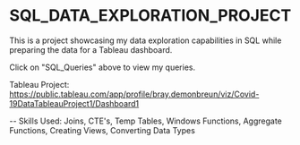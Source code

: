 # SQL_DATA_EXPLORATION_PROJECT
This is a project showcasing my data exploration capabilities in SQL
while preparing the data for a Tableau dashboard.

Click on "SQL_Queries" above to view my queries.

Tableau Project: https://public.tableau.com/app/profile/bray.demonbreun/viz/Covid-19DataTableauProject1/Dashboard1

-- Skills Used: Joins, CTE's, Temp Tables, Windows Functions, Aggregate Functions, Creating Views, Converting Data Types
